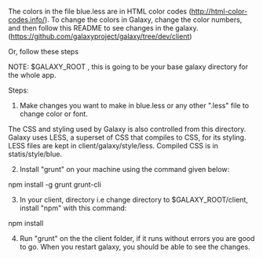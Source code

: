 The colors in the file blue.less are in HTML color codes (http://html-color-codes.info/). 
To change the colors in Galaxy, change the color numbers, and then follow this README to
see changes in the galaxy. (https://github.com/galaxyproject/galaxy/tree/dev/client)

Or, follow these steps


NOTE: $GALAXY_ROOT , this is going to be your base galaxy directory for the whole app.

Steps:

1. Make changes you want to make in blue.less or any other ".less" file to change color or font.

The CSS and styling used by Galaxy is also controlled from this directory. Galaxy uses LESS, a superset of CSS that compiles to CSS, for its styling. LESS files are kept in client/galaxy/style/less. Compiled CSS is in statis/style/blue.

2. Install "grunt" on your machine using the command given below:

npm install -g grunt grunt-cli

3. In your client, directory i.e change directory to $GALAXY_ROOT/client, install "npm" with this command:

npm install

4. Run "grunt" on the the client folder, if it runs without errors you are good to go. When you restart galaxy,
you should be able to see the changes.
